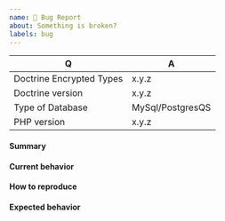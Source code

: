 ```yaml
---
name: 🐞 Bug Report
about: Something is broken?
labels: bug
---
```


<!--
- Please do not report an issue if you are not using Doctrine Encrypted Types directly, but rather a third-party wrapper around it.
- Please fill in this template according to your issue.
- Please keep the table shown below at the top of your issue.
- Please include the output of "composer info | sort" if you installed Doctrine Encrypted Types using Composer.
- Please post code as text (using proper markup). Do not post screenshots of code.
- Please make sure that you have configured your PHP interpreter like so: `error_reporting=-1`, `zend.assertions=1`.
- Please remove this comment before submitting your issue.
-->

| Q                               | A                |
|---------------------------------|------------------|
| Doctrine Encrypted Types | x.y.z            |
| Doctrine version                | x.y.z            |
| Type of Database                | MySql/PostgresQS |
| PHP version                     | x.y.z            |

#### Summary

<!-- Provide a summary describing the problem you are experiencing. -->

#### Current behavior

<!-- What is the current (buggy) behavior? -->

#### How to reproduce

<!-- Provide steps to reproduce the bug. -->

#### Expected behavior

<!-- What was the expected (correct) behavior? -->
